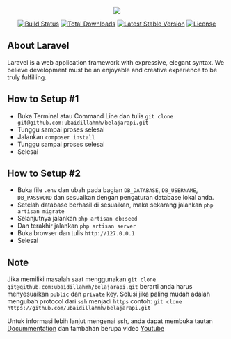 <p align="center"><img src="https://laravel.com/assets/img/components/logo-laravel.svg"></p>

<p align="center">
<a href="https://travis-ci.org/laravel/framework"><img src="https://travis-ci.org/laravel/framework.svg" alt="Build Status"></a>
<a href="https://packagist.org/packages/laravel/framework"><img src="https://poser.pugx.org/laravel/framework/d/total.svg" alt="Total Downloads"></a>
<a href="https://packagist.org/packages/laravel/framework"><img src="https://poser.pugx.org/laravel/framework/v/stable.svg" alt="Latest Stable Version"></a>
<a href="https://packagist.org/packages/laravel/framework"><img src="https://poser.pugx.org/laravel/framework/license.svg" alt="License"></a>
</p>

## About Laravel

Laravel is a web application framework with expressive, elegant syntax. We believe development must be an enjoyable and creative experience to be truly fulfilling. 

## How to Setup #1
- Buka Terminal atau Command Line dan tulis ```git clone git@github.com:ubaidillahmh/belajarapi.git```
- Tunggu sampai proses selesai
- Jalankan ```composer install```
- Tunggu sampai proses selesai
- Selesai

## How to Setup #2
- Buka file ```.env``` dan ubah pada bagian ```DB_DATABASE```, ```DB_USERNAME```, ```DB_PASSWORD``` dan sesuaikan dengan pengaturan database lokal anda.
- Setelah database berhasil di sesuaikan, maka sekarang jalankan ```php artisan migrate```
- Selanjutnya jalankan ```php artisan db:seed```
- Dan terakhir jalankan ```php artisan server```
- Buka browser dan tulis ```http://127.0.0.1```
- Selesai

## Note
Jika memiliki masalah saat menggunakan ```git clone git@github.com:ubaidillahmh/belajarapi.git``` berarti anda harus menyesuaikan ```public``` dan ```private``` key. Solusi jika paling mudah adalah mengubah protocol dari ```ssh``` menjadi ```https``` contoh: ```git clone https://github.com/ubaidillahmh/belajarapi.git```

Untuk informasi lebih lanjut mengenai ssh, anda dapat membuka tautan [Docummentation](https://help.github.com/articles/connecting-to-github-with-ssh/) dan tambahan berupa video [Youtube](https://www.youtube.com/watch?v=Vi-WqFKYpnw)


